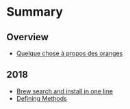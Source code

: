 # Summary

## Overview

* [Quelque chose à propos des oranges](README.md)

## 2018

* [Brew search and install in one line](2018/brew-search-and-install-in-one-line.md)
* [Defining Methods](2018/methods.md)

